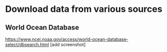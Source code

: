 # Download data from various sources


## World Ocean Database

https://www.ncei.noaa.gov/access/world-ocean-database-select/dbsearch.html
[add screenshot]